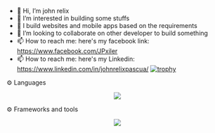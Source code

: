 - 👋 Hi, I’m john relix
- 👀 I’m interested in building some stuffs
- 🌱 I build websites and mobile apps based on the requirements
- 💞️ I’m looking to collaborate on other developer to build something
- 📫 How to reach me: here's my facebook link: https://www.facebook.com/JPxiler
- 📫 How to reach me: here's my Linkedin: https://www.linkedin.com/in/johnrelixpascua/
  [![trophy](https://github-profile-trophy.vercel.app/?username=johnxiler&theme=onedark)](https://github.com/johnxiler/github-profile-trophy)

<!---
johnxiler/johnxiler is a ✨ special ✨ repository because its `README.md` (this file) appears on your GitHub profile.
You can click the Preview link to take a look at your changes.
--->
⚙️ Languages
<p align="center">
  <a href="https://skillicons.dev">
    <img src="https://skillicons.dev/icons?i=html,java,js,dart,go,lua,julia,mysql,php,py,ts,bash,cs,css,kotlin" />
  </a>
</p>
⚙️ Frameworks and tools
<p align="center">
  <a href="https://skillicons.dev">
    <img src="https://skillicons.dev/icons?i=git,replit,bootstrap,arduino,flask,sqlite,flutter,github,nodejs,unity,postgres,materialui,visualstudio,godot,wordpress,postman,powershell,graphql,linux,firebase,materialui,figma,mongodb,netlify,powershell,qt,raspberrypi,stackoverflow,tailwind,tensorflow,vscode,codepen,dotnet,solidity,visualstudio,jetpack-compose,xml" />
  </a>
</p>
